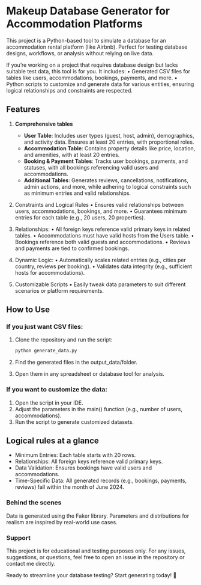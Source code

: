 # Makeup Database Generator for Accommodation Platforms

This project is a Python-based tool to simulate a database for an accommodation rental platform (like Airbnb). Perfect for testing database designs, workflows, or analysis without relying on live data.

If you’re working on a project that requires database design but lacks suitable test data, this tool is for you. It includes:
	•	Generated CSV files for tables like users, accommodations, bookings, payments, and more.
	•	Python scripts to customize and generate data for various entities, ensuring logical relationships and constraints are respected.

## Features
1. **Comprehensive tables**
   - **User Table**: Includes user types (guest, host, admin), demographics, and activity data. Ensures at least 20 entries, with proportional roles.
   - **Accommodation Table**: Contains property details like price, location, and amenities, with at least 20 entries.
   - **Booking & Payment Tables**: Tracks user bookings, payments, and statuses, with all bookings referencing valid users and accommodations.
   - **Additional Tables**: Generates reviews, cancellations, notifications, admin actions, and more, while adhering to logical constraints such as minimum entries and valid relationships.

2. Constraints and Logical Rules
   •	Ensures valid relationships between users, accommodations, bookings, and more.
   •	Guarantees minimum entries for each table (e.g., 20 users, 20 properties).

2. Relationships:
	•	All foreign keys reference valid primary keys in related tables.
	•	Accommodations must have valid hosts from the Users table.
	•	Bookings reference both valid guests and accommodations.
	•	Reviews and payments are tied to confirmed bookings.

3.	Dynamic Logic:
	•	Automatically scales related entries (e.g., cities per country, reviews per booking).
	•	Validates data integrity (e.g., sufficient hosts for accommodations).

4. Customizable Scripts
   •	Easily tweak data parameters to suit different scenarios or platform requirements.

## How to Use

### If you just want CSV files:
1. Clone the repository and run the script:
   ```bash
   python generate_data.py

2.	Find the generated files in the output_data/folder.

3.	Open them in any spreadsheet or database tool for analysis.

### If you want to customize the data:
1. Open the script in your IDE.
2. Adjust the parameters in the main() function (e.g., number of users, accommodations).
3. Run the script to generate customized datasets.


 ## Logical rules at a glance
* Minimum Entries: Each table starts with 20 rows.
* Relationships: All foreign keys reference valid primary keys.
* Data Validation: Ensures bookings have valid users and accommodations.
* Time-Specific Data: All generated records (e.g., bookings, payments, reviews) fall within the month of June 2024.


### Behind the scenes
Data is generated using the Faker library.
Parameters and distributions for realism are inspired by real-world use cases.

### Support
This project is for educational and testing purposes only. For any issues, suggestions, or questions, feel free to open an issue in the repository or contact me directly.

Ready to streamline your database testing? Start generating today! 🚀
